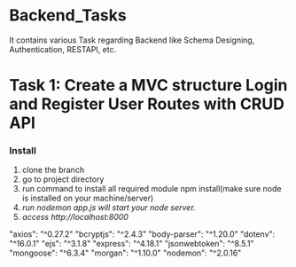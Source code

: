 # Backend_Tasks
It contains various Task regarding Backend like Schema Designing, Authentication, RESTAPI, etc.

# Task 1: Create a MVC structure Login and Register User Routes with CRUD API
### Install
1. clone the branch
2. go to project directory
3. run command to install all required module npm install(make sure node is installed on your machine/server)
4. *run nodemon app.js will start your node server.*
5. *access http://localhost:8000*

"axios": "^0.27.2"
"bcryptjs": "^2.4.3"
"body-parser": "^1.20.0"
"dotenv": "^16.0.1"
"ejs": "^3.1.8"
"express": "^4.18.1"
"jsonwebtoken": "^8.5.1"
"mongoose": "^6.3.4"
"morgan": "^1.10.0"
"nodemon": "^2.0.16"

